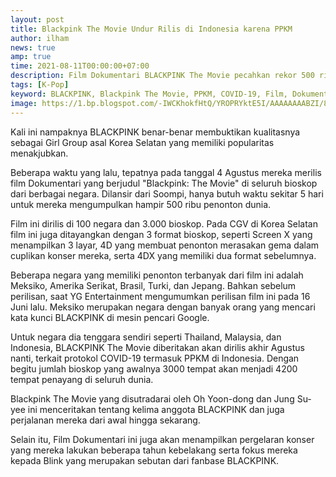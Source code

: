 ```yaml
---
layout: post
title: Blackpink The Movie Undur Rilis di Indonesia karena PPKM
author: ilham
news: true
amp: true
time: 2021-08-11T00:00:00+07:00
description: Film Dokumentari BLACKPINK The Movie pecahkan rekor 500 ribu penonton dalam waktu 5 hari di seluruh negara.
tags: [K-Pop]
keyword: BLACKPINK, Blackpink The Movie, PPKM, COVID-19, Film, Dokumentari
image: https://1.bp.blogspot.com/-IWCKhokfHtQ/YROPRYktE5I/AAAAAAAABZI/8Ky1cFVmXkUmbokGJoj3ggFvwT_dsbz-QCLcBGAsYHQ/s0/20210811_154914_0000.jpg
---
```

Kali ini nampaknya BLACKPINK benar-benar membuktikan kualitasnya sebagai Girl Group asal Korea Selatan yang memiliki popularitas menakjubkan.

Beberapa waktu yang lalu, tepatnya pada tanggal 4 Agustus mereka merilis film Dokumentari yang berjudul "Blackpink: The Movie" di seluruh bioskop dari berbagai negara. Dilansir dari Soompi, hanya butuh waktu sekitar 5 hari untuk mereka mengumpulkan hampir 500 ribu penonton dunia.

Film ini dirilis di 100 negara dan 3.000 bioskop. Pada CGV di Korea Selatan film ini juga ditayangkan dengan 3 format bioskop, seperti Screen X yang menampilkan 3 layar, 4D yang membuat penonton merasakan gema dalam cuplikan konser mereka, serta 4DX yang memiliki dua format sebelumnya.

Beberapa negara yang memiliki penonton terbanyak dari film ini adalah Meksiko, Amerika Serikat, Brasil, Turki, dan Jepang. Bahkan sebelum perilisan, saat YG Entertainment mengumumkan perilisan film ini pada 16 Juni lalu. Meksiko merupakan negara dengan banyak orang yang mencari kata kunci BLACKPINK di mesin pencari Google.

Untuk negara dia tenggara sendiri seperti Thailand, Malaysia, dan Indonesia, BLACKPINK The Movie diberitakan akan dirilis akhir Agustus nanti, terkait protokol COVID-19 termasuk PPKM di Indonesia. Dengan begitu jumlah bioskop yang awalnya 3000 tempat akan menjadi 4200 tempat penayang di seluruh dunia.

Blackpink The Movie yang disutradarai oleh Oh Yoon-dong dan Jung Su-yee ini menceritakan tentang kelima anggota BLACKPINK dan juga perjalanan mereka dari awal hingga sekarang.

Selain itu, Film Dokumentari ini juga akan menampilkan pergelaran konser yang mereka lakukan beberapa tahun kebelakang serta fokus mereka kepada Blink yang merupakan sebutan dari fanbase BLACKPINK.
